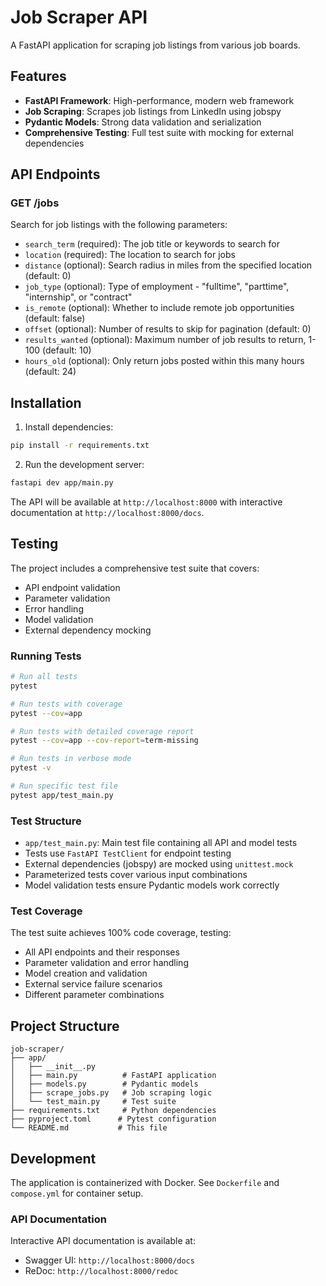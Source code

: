 # Job Scraper API

A FastAPI application for scraping job listings from various job boards.

## Features

- **FastAPI Framework**: High-performance, modern web framework
- **Job Scraping**: Scrapes job listings from LinkedIn using jobspy
- **Pydantic Models**: Strong data validation and serialization
- **Comprehensive Testing**: Full test suite with mocking for external dependencies

## API Endpoints

### GET /jobs

Search for job listings with the following parameters:

- `search_term` (required): The job title or keywords to search for
- `location` (required): The location to search for jobs
- `distance` (optional): Search radius in miles from the specified location (default: 0)
- `job_type` (optional): Type of employment - "fulltime", "parttime", "internship", or "contract"
- `is_remote` (optional): Whether to include remote job opportunities (default: false)
- `offset` (optional): Number of results to skip for pagination (default: 0)
- `results_wanted` (optional): Maximum number of job results to return, 1-100 (default: 10)
- `hours_old` (optional): Only return jobs posted within this many hours (default: 24)

## Installation

1. Install dependencies:
```bash
pip install -r requirements.txt
```

2. Run the development server:
```bash
fastapi dev app/main.py
```

The API will be available at `http://localhost:8000` with interactive documentation at `http://localhost:8000/docs`.

## Testing

The project includes a comprehensive test suite that covers:

- API endpoint validation
- Parameter validation
- Error handling
- Model validation
- External dependency mocking

### Running Tests

```bash
# Run all tests
pytest

# Run tests with coverage
pytest --cov=app

# Run tests with detailed coverage report
pytest --cov=app --cov-report=term-missing

# Run tests in verbose mode
pytest -v

# Run specific test file
pytest app/test_main.py
```

### Test Structure

- `app/test_main.py`: Main test file containing all API and model tests
- Tests use `FastAPI TestClient` for endpoint testing
- External dependencies (jobspy) are mocked using `unittest.mock`
- Parameterized tests cover various input combinations
- Model validation tests ensure Pydantic models work correctly

### Test Coverage

The test suite achieves 100% code coverage, testing:

- All API endpoints and their responses
- Parameter validation and error handling
- Model creation and validation
- External service failure scenarios
- Different parameter combinations

## Project Structure

```
job-scraper/
├── app/
│   ├── __init__.py
│   ├── main.py          # FastAPI application
│   ├── models.py        # Pydantic models
│   ├── scrape_jobs.py   # Job scraping logic
│   └── test_main.py     # Test suite
├── requirements.txt     # Python dependencies
├── pyproject.toml      # Pytest configuration
└── README.md           # This file
```

## Development

The application is containerized with Docker. See `Dockerfile` and `compose.yml` for container setup.

### API Documentation

Interactive API documentation is available at:
- Swagger UI: `http://localhost:8000/docs`
- ReDoc: `http://localhost:8000/redoc`